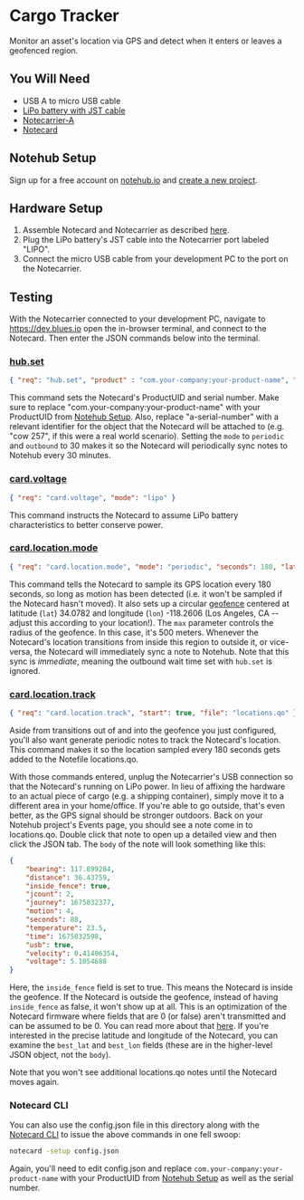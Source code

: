 # Cargo Tracker

Monitor an asset's location via GPS and detect when it enters or leaves a geofenced region.

## You Will Need

* USB A to micro USB cable
* [LiPo battery with JST cable](https://shop.blues.io/products/5-000-mah-lipo-battery)
* [Notecarrier-A](https://shop.blues.io/products/carr-al)
* [Notecard](https://blues.io/products/notecard/)

## Notehub Setup

Sign up for a free account on [notehub.io](https://notehub.io) and [create a new project](https://dev.blues.io/quickstart/notecard-quickstart/notecard-and-notecarrier-pi/#set-up-notehub).

## Hardware Setup

1. Assemble Notecard and Notecarrier as described [here](https://dev.blues.io/quickstart/notecard-quickstart/notecard-and-notecarrier-a).
2. Plug the LiPo battery's JST cable into the Notecarrier port labeled "LIPO".
3. Connect the micro USB cable from your development PC to the port on the Notecarrier.

## Testing

With the Notecarrier connected to your development PC, navigate to https://dev.blues.io open the in-browser terminal, and connect to the Notecard. Then enter the JSON commands below into the terminal.

### [hub.set](https://dev.blues.io/api-reference/notecard-api/hub-requests/#hub-set)

```json
{ "req": "hub.set", "product" : "com.your-company:your-product-name", "sn": "a-serial-number", "mode": "periodic", "outbound": 30, "body":{"app":"nf14"} }
```

This command sets the Notecard's ProductUID and serial number. Make sure to replace "com.your-company:your-product-name" with your ProductUID from [Notehub Setup](#notehub-setup). Also, replace "a-serial-number" with a relevant identifier for the object that the Notecard will be attached to (e.g. "cow 257", if this were a real world scenario). Setting the `mode` to `periodic` and `outbound` to 30 makes it so the Notecard will periodically sync notes to Notehub every 30 minutes.

### [card.voltage](https://dev.blues.io/api-reference/notecard-api/card-requests/#card-voltage)

```json
{ "req": "card.voltage", "mode": "lipo" }
```

This command instructs the Notecard to assume LiPo battery characteristics to better conserve power.

### [card.location.mode](https://dev.blues.io/api-reference/notecard-api/card-requests/#card-location-mode)

```json
{ "req": "card.location.mode", "mode": "periodic", "seconds": 180, "lat": 34.0782, "lon": -118.2606, "max": 500 }
```

This command tells the Notecard to sample its GPS location every 180 seconds, so long as motion has been detected (i.e. it won't be sampled if the Notecard hasn't moved). It also sets up a circular [geofence](https://en.wikipedia.org/wiki/Geo-fence) centered at latitude (`lat`) 34.0782 and longitude (`lon`) -118.2606 (Los Angeles, CA -- adjust this according to your location!). The `max` parameter controls the radius of the geofence. In this case, it's 500 meters. Whenever the Notecard's location transitions from inside this region to outside it, or vice-versa, the Notecard will immediately sync a note to Notehub. Note that this sync is _immediate_, meaning the outbound wait time set with `hub.set` is ignored.

### [card.location.track](https://dev.blues.io/api-reference/notecard-api/card-requests/#card-location-track)

```json
{ "req": "card.location.track", "start": true, "file": "locations.qo" }
```

Aside from transitions out of and into the geofence you just configured, you'll also want generate periodic notes to track the Notecard's location. This command makes it so the location sampled every 180 seconds gets added to the Notefile locations.qo.

With those commands entered, unplug the Notecarrier's USB connection so that the Notecard's running on LiPo power. In lieu of affixing the hardware to an actual piece of cargo (e.g. a shipping container), simply move it to a different area in your home/office. If you're able to go outside, that's even better, as the GPS signal should be stronger outdoors. Back on your Notehub project's Events page, you should see a note come in to locations.qo. Double click that note to open up a detailed view and then click the JSON tab. The `body` of the note will look something like this:

```json
{
    "bearing": 117.899284,
    "distance": 36.43759,
    "inside_fence": true,
    "jcount": 2,
    "journey": 1675032377,
    "motion": 4,
    "seconds": 88,
    "temperature": 23.5,
    "time": 1675032598,
    "usb": true,
    "velocity": 0.41406354,
    "voltage": 5.1054688
}
```

Here, the `inside_fence` field is set to true. This means the Notecard is inside the geofence. If the Notecard is outside the geofence, instead of having `inside_fence` as false, it won't show up at all. This is an optimization of the Notecard firmware where fields that are 0 (or false) aren't transmitted and can be assumed to be 0. You can read more about that [here](https://dev.blues.io/notecard/notecard-walkthrough/json-fundamentals/#how-the-notecard-works-with-json). If you're interested in the precise latitude and longitude of the Notecard, you can examine the `best_lat` and `best_lon` fields (these are in the higher-level JSON object, not the `body`).

Note that you won't see additional locations.qo notes until the Notecard moves again.

### Notecard CLI

You can also use the config.json file in this directory along with the [Notecard CLI](https://dev.blues.io/tools-and-sdks/notecard-cli/) to issue the above commands in one fell swoop:

```sh
notecard -setup config.json
```

Again, you'll need to edit config.json and replace `com.your-company:your-product-name` with your ProductUID from [Notehub Setup](#notehub-setup) as well as the serial number.
